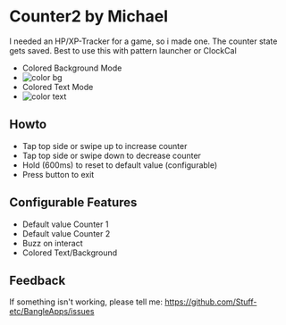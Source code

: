 # Counter2 by Michael

I needed an HP/XP-Tracker for a game, so i made one.
The counter state gets saved. Best to use this with pattern launcher or ClockCal

- Colored Background Mode
- ![color bg](https://stuff-etc.github.io/BangleApps/apps/counter2/counter2-screenshot.png)
- Colored Text Mode
- ![color text](https://stuff-etc.github.io/BangleApps/apps/counter2/counter2dark-screenshot.png)

## Howto
 - Tap top side or swipe up to increase counter
 - Tap top side or swipe down to decrease counter
 - Hold (600ms) to reset to default value (configurable)
 - Press button to exit

## Configurable Features
- Default value Counter 1
- Default value Counter 2
- Buzz on interact
- Colored Text/Background

## Feedback
If something isn't working, please tell me: https://github.com/Stuff-etc/BangleApps/issues
